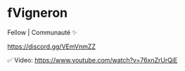 # fVigneron

Fellow | Communauté ✨

https://discord.gg/VEmVnmZZ

✅ Vídeo: https://www.youtube.com/watch?v=76xnZrUrQiE
